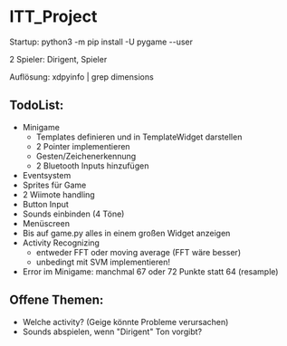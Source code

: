# ITT_Project

Startup:
python3 -m pip install -U pygame --user

2 Spieler: Dirigent, Spieler

Auflösung: xdpyinfo | grep dimensions

## TodoList:

- Minigame
    - Templates definieren und in TemplateWidget darstellen
    - 2 Pointer implementieren
    - Gesten/Zeichenerkennung
    - 2 Bluetooth Inputs hinzufügen
- Eventsystem
- Sprites für Game
- 2 Wiimote handling
- Button Input
- Sounds einbinden (4 Töne)
- Menüscreen
- Bis auf game.py alles in einem großen Widget anzeigen
- Activity Recognizing
    - entweder FFT oder moving average (FFT wäre besser)
    - unbedingt mit SVM implementieren!
- Error im Minigame: manchmal 67 oder 72 Punkte statt 64 (resample)


## Offene Themen:

- Welche activity? (Geige könnte Probleme verursachen)
- Sounds abspielen, wenn "Dirigent" Ton vorgibt?
